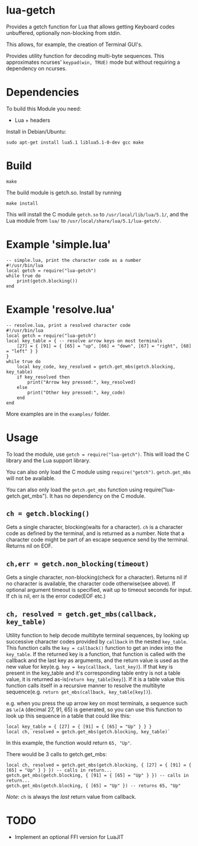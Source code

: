 # lua-getch

Provides a getch function for Lua that allows getting Keyboard codes
unbuffered, optionally non-blocking from stdin.

This allows, for example, the creation of Terminal GUI's.

Provides utility function for decoding multi-byte sequences.
This approximates ncurses' `keypad(win, TRUE)` mode but without requiring a dependency on ncurses.



# Dependencies

To build this Module you need:

 * Lua + headers

Install in Debian/Ubuntu:

    sudo apt-get install lua5.1 liblua5.1-0-dev gcc make



# Build

    make

The build module is getch.so. Install by running

	make install

This will install the C module `getch.so` to `/usr/local/lib/lua/5.1/`, and
the Lua module from `lua/` to `/usr/local/share/lua/5.1/lua-getch/`.


# Example 'simple.lua'

	-- simple.lua, print the character code as a number
    #!/usr/bin/lua
	local getch = require("lua-getch")
	while true do
		print(getch.blocking())
	end



# Example 'resolve.lua'

	-- resolve.lua, print a resolved character code
	#!/usr/bin/lua
	local getch = require("lua-getch")
	local key_table = { -- resolve arrow keys on most terminals
		[27] = { [91] = { [65] = "up", [66] = "down", [67] = "right", [68] = "left" } }
	}
	while true do
		local key_code, key_resolved = getch.get_mbs(getch.blocking, key_table)
		if key_resolved then
			print("Arrow key pressed:", key_resolved)
		else
			print("Other key pressed:", key_code)
		end
	end

More examples are in the `examples/` folder.



# Usage

To load the module, use `getch = require("lua-getch")`. This will load the C library and the Lua support library.

You can also only load the C module using `require("getch")`. `getch.get_mbs` will not be available.

You can also only load the `getch.get_mbs` function using require("lua-getch.get_mbs"). It has no dependency on the C module.



## `ch = getch.blocking()`

Gets a single character, blocking(waits for a character). `ch` is a character code as defined by the terminal,
and is returned as a number.
Note that a character code might be part of an escape sequence send by the terminal.
Returns nil on EOF.



## `ch,err = getch.non_blocking(timeout)`

Gets a single character, non-blocking(check for a character).
Returns nil if no character is available, the character code otherwise(see above).
If optional argument timeout is specified, wait up to timeout seconds for input.
If ch is nil, err is the error code(EOF etc.)




## `ch, resolved = getch.get_mbs(callback, key_table)`

Utility function to help decode multibyte terminal sequences, by looking up
successive character codes provided by `callback` in the nested `key_table`.
This function calls the `key = callback()` function to get an index into the `key_table`.
If the returned key is a function, that function is called with the callback and the last key as arguments,
and the return value is used as the new value for key(e.g. `key = key(callback, last_key)`).
If that key is present in the key_table and it's corresponding table entry is not a table value,
it is returned as-is(`return key_table[key]`). If it is a table value this function calls itself in a
recursive manner to resolve the multibyte sequence(e.g. `return get_mbs(callback, key_table[key])`).

e.g. when you press the up arrow key on most terminals, a sequence such as `\e[A` (decimal 27, 91, 65)
is generated, so you can use this function to look up this sequence in a table that could like this:

```
local key_table = { [27] = { [91] = { [65] = "Up" } } }
local ch, resolved = getch.get_mbs(getch.blocking, key_table)`
```

In this example, the function would return `65, "Up"`.

There would be 3 calls to getch.get_mbs:
```
local ch, resolved = getch.get_mbs(getch.blocking, { [27] = { [91] = { [65] = "Up" } } }) -- calls in return...
getch.get_mbs(getch.blocking, { [91] = { [65] = "Up" } }) -- calls in return...
getch.get_mbs(getch.blocking, { [65] = "Up" }) -- returns 65, "Up"
```

*Note*: `ch` is always the *last* return value from callback.



# TODO

 * Implement an optional FFI version for LuaJIT
